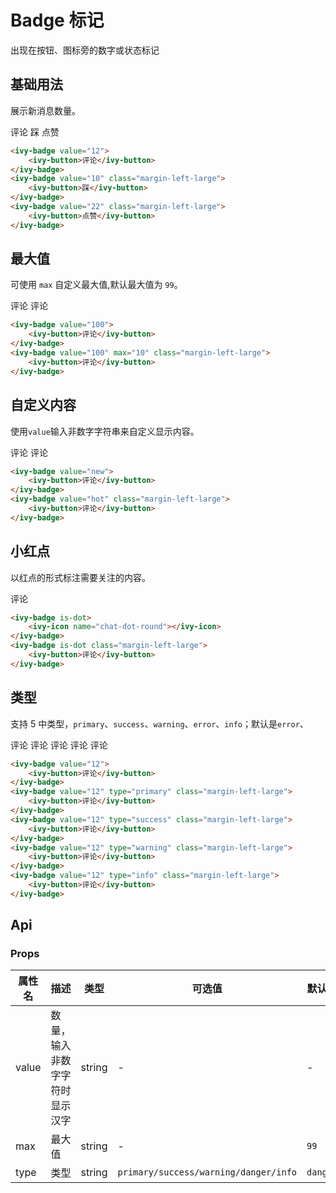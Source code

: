 # Badge 标记

出现在按钮、图标旁的数字或状态标记

## 基础用法

展示新消息数量。

<ivy-badge value="12">
    <ivy-button>评论</ivy-button>
</ivy-badge>
<ivy-badge value="10" class="margin-left-large">
    <ivy-button>踩</ivy-button>
</ivy-badge>
<ivy-badge value="22" class="margin-left-large">
    <ivy-button>点赞</ivy-button>
</ivy-badge>

```html
<ivy-badge value="12">
    <ivy-button>评论</ivy-button>
</ivy-badge>
<ivy-badge value="10" class="margin-left-large">
    <ivy-button>踩</ivy-button>
</ivy-badge>
<ivy-badge value="22" class="margin-left-large">
    <ivy-button>点赞</ivy-button>
</ivy-badge>
```

## 最大值

可使用 `max` 自定义最大值,默认最大值为 `99`。

<ivy-badge value="100">
    <ivy-button>评论</ivy-button>
</ivy-badge>
<ivy-badge value="100" max="10" class="margin-left-large">
    <ivy-button>评论</ivy-button>
</ivy-badge>

```html
<ivy-badge value="100">
    <ivy-button>评论</ivy-button>
</ivy-badge>
<ivy-badge value="100" max="10" class="margin-left-large">
    <ivy-button>评论</ivy-button>
</ivy-badge>
```

## 自定义内容

使用`value`输入非数字字符串来自定义显示内容。

<ivy-badge value="new">
    <ivy-button>评论</ivy-button>
</ivy-badge>
<ivy-badge value="hot" class="margin-left-large">
    <ivy-button>评论</ivy-button>
</ivy-badge>

```html
<ivy-badge value="new">
    <ivy-button>评论</ivy-button>
</ivy-badge>
<ivy-badge value="hot" class="margin-left-large">
    <ivy-button>评论</ivy-button>
</ivy-badge>
```

## 小红点

以红点的形式标注需要关注的内容。

<ivy-badge is-dot>
    <ivy-icon name="chat-dot-round"></ivy-icon>
</ivy-badge>
<ivy-badge is-dot class="margin-left-large">
    <ivy-button>评论</ivy-button>
</ivy-badge>

```html
<ivy-badge is-dot>
    <ivy-icon name="chat-dot-round"></ivy-icon>
</ivy-badge>
<ivy-badge is-dot class="margin-left-large">
    <ivy-button>评论</ivy-button>
</ivy-badge>
```

## 类型

支持 5 中类型，`primary`、`success`、`warning`、`error`、`info`；默认是`error`、

<ivy-badge value="12">
    <ivy-button>评论</ivy-button>
</ivy-badge>
<ivy-badge value="12" type="primary" class="margin-left-large">
    <ivy-button>评论</ivy-button>
</ivy-badge>
<ivy-badge value="12" type="success" class="margin-left-large">
    <ivy-button>评论</ivy-button>
</ivy-badge>
<ivy-badge value="12" type="warning" class="margin-left-large">
    <ivy-button>评论</ivy-button>
</ivy-badge>
<ivy-badge value="12" type="info" class="margin-left-large">
    <ivy-button>评论</ivy-button>
</ivy-badge>

```html
<ivy-badge value="12">
    <ivy-button>评论</ivy-button>
</ivy-badge>
<ivy-badge value="12" type="primary" class="margin-left-large">
    <ivy-button>评论</ivy-button>
</ivy-badge>
<ivy-badge value="12" type="success" class="margin-left-large">
    <ivy-button>评论</ivy-button>
</ivy-badge>
<ivy-badge value="12" type="warning" class="margin-left-large">
    <ivy-button>评论</ivy-button>
</ivy-badge>
<ivy-badge value="12" type="info" class="margin-left-large">
    <ivy-button>评论</ivy-button>
</ivy-badge>
```

<!-- 增加注释，否则页面显示不完整 -->

## Api

### Props

| 属性名 | 描述                           | 类型   | 可选值                                | 默认值   |
| ------ | ------------------------------ | ------ | ------------------------------------- | -------- |
| value  | 数量，输入非数字字符时显示汉字 | string | -                                     | -        |
| max    | 最大值                         | string | -                                     | `99`     |
| type   | 类型                           | string | `primary/success/warning/danger/info` | `danger` |
